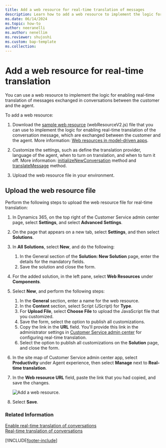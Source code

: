 ```yaml
---
title: Add a web resource for real-time translation of messages
description: Learn how to add a web resource to implement the logic for enabling real-time translation of messages exchanged between your customers and agents.
ms.date: 06/14/2024
ms.topic: how-to
author: neeranelli
ms.author: nenellim
ms.reviewer: shujoshi
ms.custom: bap-template
ms.collection:
---
```

# Add a web resource for real-time translation

You can use a web resource to implement the logic for enabling real-time translation of messages exchanged in conversations between the customer and the agent.

To add a web resource:

1. Download the [sample web resource](https://github.com/microsoft/Dynamics365-Apps-Samples/tree/master/customer-service/omnichannel/real-time-translation) (webResourceV2.js) file that you can use to implement the logic for enabling real-time translation of the conversation message, which are exchanged between the customer and the agent. More information: [Web resources in model-driven apps](/powerapps/developer/model-driven-apps/web-resources).

2. Customize the settings, such as define the translation provider, language of the agent, when to turn on translation, and when to turn it off. More information: [initializeNewConversation](../develop/reference/methods/initializeNewConversation.md) method and [translateMessage](../develop/reference/methods/translateMessage.md) method.

3. Upload the web resource file in your environment.

## Upload the web resource file

Perform the following steps to upload the web resource file for real-time translation:

1. In Dynamics 365, on the top right of the Customer Service admin center page, select **Settings**, and select **Advanced Settings**.

2. On the page that appears on a new tab, select **Settings**, and then select **Solutions**.

3. In **All Solutions**, select **New**, and do the following:
   1. In the General section of the **Solution: New Solution** page, enter the details for the mandatory fields.
   2. Save the solution and close the form.

4. For the added solution, in the left pane, select **Web Resources** under **Components**.

5. Select **New**, and perform the following steps:
   1. In the **General** section, enter a name for the web resource.
   1. In the **Content** section, select Script (JScript) for **Type**.
   1. For **Upload File**, select **Choose File** to upload the JavaScript file that you customized.
   1. Save the form, select the option to publish all customizations.
   1. Copy the link in the **URL** field. You'll provide this link in the administrator settings in [Customer Service admin center](../implement/cs-admin-center.md) for configuring real-time translation.
   1. Select the option to publish all customizations on the **Solution** page, and close the form.
   
6. In the site map of Customer Service admin center app, select **Productivity** under Agent experience, then select **Manage** next to **Real-time translation**.

7. In the **Web resource URL** field, paste the link that you had copied, and save the changes.

   ![Add a web resource.](../media/real-time-translation-web-resource.png "Add a web resource")
8. Select **Save**.

### Related Information

[Enable real-time translation of conversations](../administer/enable-real-time-translation.md)  
[Real-time translation of conversations](../use/oc-real-time-translation.md)  


[!INCLUDE[footer-include](../../includes/footer-banner.md)]
